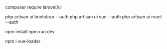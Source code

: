 composer require laravel/ui

php artisan ui bootstrap --auth
php artisan ui vue --auth
php artisan ui react --auth


npm install
npm run dev

npm i vue-loader
